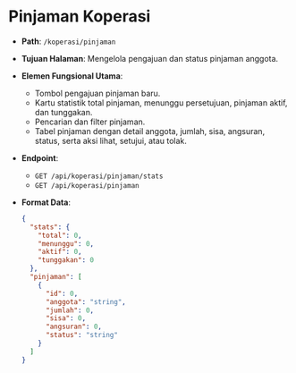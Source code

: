 # Pinjaman Koperasi

- **Path**: `/koperasi/pinjaman`
- **Tujuan Halaman**: Mengelola pengajuan dan status pinjaman anggota.
- **Elemen Fungsional Utama**:
  - Tombol pengajuan pinjaman baru.
  - Kartu statistik total pinjaman, menunggu persetujuan, pinjaman aktif, dan tunggakan.
  - Pencarian dan filter pinjaman.
  - Tabel pinjaman dengan detail anggota, jumlah, sisa, angsuran, status, serta aksi lihat, setujui, atau tolak.
- **Endpoint**:
  - `GET /api/koperasi/pinjaman/stats`
  - `GET /api/koperasi/pinjaman`
- **Format Data**:

  ```json
  {
    "stats": {
      "total": 0,
      "menunggu": 0,
      "aktif": 0,
      "tunggakan": 0
    },
    "pinjaman": [
      {
        "id": 0,
        "anggota": "string",
        "jumlah": 0,
        "sisa": 0,
        "angsuran": 0,
        "status": "string"
      }
    ]
  }
  ```
